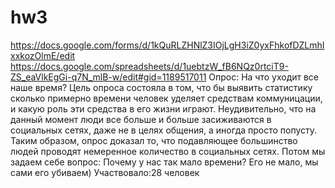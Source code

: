 # hw3
https://docs.google.com/forms/d/1kQuRLZHNlZ3IOjLgH3iZ0yxFhkofDZLmhIxxkozOlmE/edit
https://docs.google.com/spreadsheets/d/1uebtzW_fB6NQz0rtciT9-ZS_eaVlkEgGi-q7N_mlB-w/edit#gid=1189517011
Опрос: На что уходит все наше время?
Цель опроса состояла в том, что бы выявить статистику сколько примерно времени человек уделяет средствам коммуницации, и какую роль эти средства в его жизни играют. Неудивительно, что на данный момент люди все больше и больше засиживаются в социальных сетях, даже не в целях общения, а иногда просто попусту. Таким образом, опрос доказал то, что подавляющее большинство людей проводят немеренное количество в социальных сетях. Потом мы задаем себе вопрос: Почему у нас так мало времени? Его не мало, мы сами его убиваем)
Участвовало:28 человек
